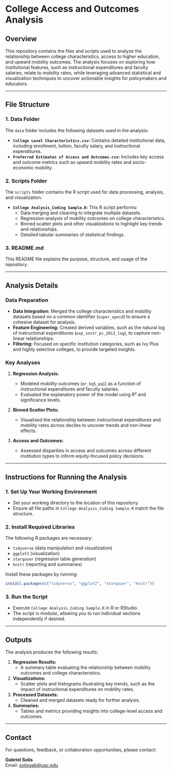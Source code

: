 # College Access and Outcomes Analysis

## Overview

This repository contains the files and scripts used to analyze the relationship between college characteristics, access to higher education, and upward mobility outcomes. The analysis focuses on exploring how institutional features, such as instructional expenditures and faculty salaries, relate to mobility rates, while leveraging advanced statistical and visualization techniques to uncover actionable insights for policymakers and educators.

---

## File Structure

### 1. **Data Folder**
The `data` folder includes the following datasets used in the analysis:
- **`College Level Characteristics.csv`:** Contains detailed institutional data, including enrollment, tuition, faculty salary, and instructional expenditures.
- **`Preferred Estimates of Access and Outcomes.csv`:** Includes key access and outcome metrics such as upward mobility rates and socio-economic mobility.

### 2. **Scripts Folder**
The `scripts` folder contains the R script used for data processing, analysis, and visualization:
- **`College Analysis_Coding Sample.R`:** This R script performs:
  - Data merging and cleaning to integrate multiple datasets.
  - Regression analysis of mobility outcomes on college characteristics.
  - Binned scatter plots and other visualizations to highlight key trends and relationships.
  - Detailed tabular summaries of statistical findings.

### 3. **README.md**
This README file explains the purpose, structure, and usage of the repository.

---

## Analysis Details

### Data Preparation
- **Data Integration:** Merged the college characteristics and mobility datasets based on a common identifier (`super_opeid`) to ensure a cohesive dataset for analysis.
- **Feature Engineering:** Created derived variables, such as the natural log of instructional expenditures (`exp_instr_pc_2013_log`), to capture non-linear relationships.
- **Filtering:** Focused on specific institution categories, such as Ivy Plus and highly selective colleges, to provide targeted insights.

### Key Analyses
1. **Regression Analysis:**
   - Modeled mobility outcomes (`mr_kq5_pq1`) as a function of instructional expenditures and faculty salaries.
   - Evaluated the explanatory power of the model using R² and significance levels.

2. **Binned Scatter Plots:**
   - Visualized the relationship between instructional expenditures and mobility rates across deciles to uncover trends and non-linear effects.

4. **Access and Outcomes:**
   - Assessed disparities in access and outcomes across different institution types to inform equity-focused policy decisions.

---

## Instructions for Running the Analysis

### 1. Set Up Your Working Environment
- Set your working directory to the location of this repository.
- Ensure all file paths in `College Analysis_Coding Sample.R` match the file structure.

### 2. Install Required Libraries
The following R packages are necessary:
- `tidyverse` (data manipulation and visualization)
- `ggplot2` (visualization)
- `stargazer` (regression table generation)
- `knitr` (reporting and summaries)

Install these packages by running:
```R
install.packages(c("tidyverse", "ggplot2", "stargazer", "knitr"))
```

### 3. Run the Script
- Execute `College Analysis_Coding Sample.R` in R or RStudio.
- The script is modular, allowing you to run individual sections independently if desired.

---

## Outputs

The analysis produces the following results:
1. **Regression Results:**
   - A summary table evaluating the relationship between mobility outcomes and college characteristics.
2. **Visualizations:**
   - Scatter plots and histograms illustrating key trends, such as the impact of instructional expenditures on mobility rates.
3. **Processed Datasets:**
   - Cleaned and merged datasets ready for further analysis.
4. **Summaries:**
   - Tables and metrics providing insights into college-level access and outcomes.

---

## Contact

For questions, feedback, or collaboration opportunities, please contact:

**Gabriel Solis**  
Email: [solisgab@usc.edu](mailto:solisgab@usc.edu)
